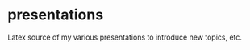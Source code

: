 presentations
=============

Latex source of my various presentations to introduce new topics, etc.

